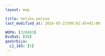 ```yaml
---
layout: map

title: Velika pećina
last_modified_at: 2018-05-21T00:02:45+02:00

WDPA: [328893]
BioRaS: [88]
geoSrbija:
  L1_183: [5]
---
```

